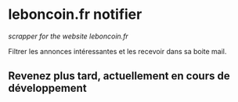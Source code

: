 # leboncoin.fr notifier
*scrapper for the website leboncoin.fr*

Filtrer les annonces intéressantes et les recevoir dans sa boite mail.

## Revenez plus tard, actuellement en cours de développement





